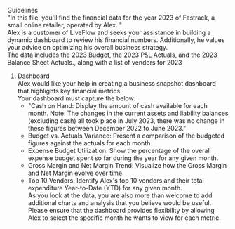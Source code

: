 Guidelines														
	"In this file, you'll find the financial data for the year 2023 of Fastrack, a small online retailer, operated by Alex. 
"														
	Alex is a customer of LiveFlow and seeks your assistance in building a dynamic dashboard to review his financial numbers. Additionally, he values your advice on optimizing his overall business strategy.														
	The data includes the 2023 Budget, the 2023 P&L Actuals, and the 2023 Balance Sheet Actuals., along with a list of vendors for 2023														
															
1) Dashboard														
	Alex would like your help in creating a business snapshot dashboard that highlights key financial metrics.  														
	Your dashboard must capture the below:														
	-	"Cash on Hand: Display the amount of cash available for each month. 
Note: The changes in the current assets and liability balances (excluding cash) all took place in July 2023, there was no change in these figures between December 2022 to June 2023."													
	-	Budget vs. Actuals Variance: Present a comparison of the budgeted figures against the actuals for each month.													
	-	Expense Budget Utilization: Show the percentage of the overall expense budget spent so far during the year for any given month.													
	-	Gross Margin and Net Margin Trend: Visualize how the Gross Margin and Net Margin evolve over time.													
	-	Top 10 Vendors: Identify Alex's top 10 vendors and their total expenditure Year-to-Date (YTD) for any given month.													
	As you look at the data, you are also more than welcome to add additional charts and analysis that you believe would be useful.														
	Please ensure that the dashboard provides flexibility by allowing Alex to select the specific month he wants to view for each metric.														
																												

